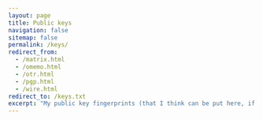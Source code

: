 ```yaml
---
layout: page
title: Public keys
navigation: false
sitemap: false
permalink: /keys/
redirect_from:
  - /matrix.html
  - /omemo.html
  - /otr.html
  - /pgp.html
  - /wire.html
redirect_to: /keys.txt
excerpt: "My public key fingerprints (that I think can be put here, if I am missing something, tell me) for secure communication with me."
---
```

